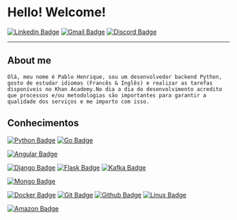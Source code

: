 # Hello! Welcome!
[![Linkedin Badge](https://img.shields.io/badge/-LinkedIn-blue?style=flat-square&logo=Linkedin&logoColor=white&link=https://www.linkedin.com/in/pablohenriques/)](https://www.linkedin.com/in/pablohenriques/)
[![Gmail Badge](https://img.shields.io/badge/Gmail-D14836?style=flat-square&logo=gmail&logoColor=white&link=ph.info.cont@rede.ulbra.br)](mailto:ph.info.cont@rede.ulbra.br)
[![Discord Badge](https://img.shields.io/badge/Discord-7289DA?style=flat-square&logo=discord&logoColor=white&link=pablohenriques#3303)](pablohenriques#3303)


----
## About me
```
Olá, meu nome é Pablo Henrique, sou um desenvolvedor backend Python, gosto de estudar idiomas (Francês & Inglês) e realizar as tarefas disponíveis no Khan Academy.No dia a dia do desenvolvimento acredito que processos e/ou metodologias são importantes para garantir a qualidade dos serviços e me importo com isso.
```

## Conhecimentos

[![Python Badge](https://img.shields.io/badge/Python-3776AB?style=flat-square&logo=python&logoColor=white&link=https://github.com/pablohenriques)](https://github.com/pablohenriques)
[![Go Badge](https://img.shields.io/badge/Go-00ADD8?style=flat-square&logo=go&logoColor=white&link=https://github.com/pablohenriques)](https://github.com/pablohenriques)

[![Angular Badge](https://img.shields.io/badge/Angular-DD0031?style=flat-square&logo=angular&logoColor=white&link=https://github.com/pablohenriques)](https://github.com/pablohenriques)

[![Django Badge](https://img.shields.io/badge/Django-092E20?style=flat-square&logo=django&logoColor=white&link=https://github.com/pablohenriques)](https://github.com/pablohenriques)
[![Flask Badge](https://img.shields.io/badge/Flask-000000?style=flat-square&logo=flask&logoColor=white&link=https://github.com/pablohenriques)](https://github.com/pablohenriques)
[![Kafka Badge](https://img.shields.io/badge/Apache_Kafka-231F20?style=flat-sqaure&logo=apache-kafka&logoColor=white&link=https://github.com/pablohenriques)](https://github.com/pablohenriques)

[![Mongo Badge](https://img.shields.io/badge/MongoDB-4EA94B?style=flat-square&logo=mongodb&logoColor=white&link=https://github.com/pablohenriques)](https://github.com/pablohenriques)

[![Docker Badge](https://img.shields.io/badge/Docker-2CA5E0?style=flat-square&logo=docker&logoColor=white&link=https://github.com/pablohenriques)](https://github.com/pablohenriques)
[![Git Badge](https://img.shields.io/badge/Git-F05032?style=flat-sqaure&logo=git&logoColor=white&link=https://github.com/pablohenriques)](https://github.com/pablohenriques)
[![Github Badge](https://img.shields.io/badge/GitHub-100000?style=flat-square&logo=github&logoColor=white&link=https://github.com/pablohenriques)](https://github.com/pablohenriques)
[![Linux Badge](https://img.shields.io/badge/Linux-FCC624?style=flat-square&logo=linux&logoColor=black&link=https://github.com/pablohenriques)](https://github.com/pablohenriques)

[![Amazon Badge](https://img.shields.io/badge/Amazon_AWS-232F3E?style=flat-sqaure&logo=amazon-aws&logoColor=white&link=https://github.com/pablohenriques)](https://github.com/pablohenriques)
